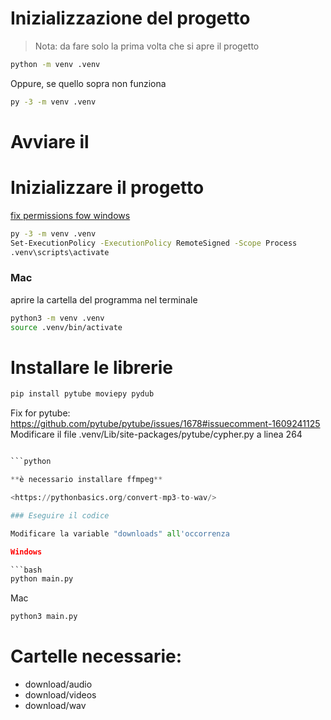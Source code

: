 

# Inizializzazione del progetto

> Nota: da fare solo la prima volta che si apre il progetto

```bash
python -m venv .venv
```

Oppure, se quello sopra non funziona

```bash
py -3 -m venv .venv
```

# Avviare il 


# Inizializzare il progetto

[fix permissions fow windows](https://stackoverflow.com/questions/4037939/powershell-says-execution-of-scripts-is-disabled-on-this-system)

```bash
py -3 -m venv .venv
Set-ExecutionPolicy -ExecutionPolicy RemoteSigned -Scope Process
.venv\scripts\activate
```

### Mac

aprire la cartella del programma nel terminale

```bash
python3 -m venv .venv
source .venv/bin/activate
```

# Installare le librerie

```bash
pip install pytube moviepy pydub
```

Fix for pytube: https://github.com/pytube/pytube/issues/1678#issuecomment-1609241125
Modificare il file .venv/Lib/site-packages/pytube/cypher.py a linea 264

````python

```python

**è necessario installare ffmpeg**

<https://pythonbasics.org/convert-mp3-to-wav/>

### Eseguire il codice

Modificare la variable "downloads" all'occorrenza

Windows

```bash
python main.py
````

Mac

```bash
python3 main.py
```

# Cartelle necessarie:

- download/audio
- download/videos
- download/wav
